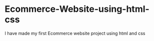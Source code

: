 # Ecommerce-Website-using-html-css
I have made my first Ecommerce website project using html and css
